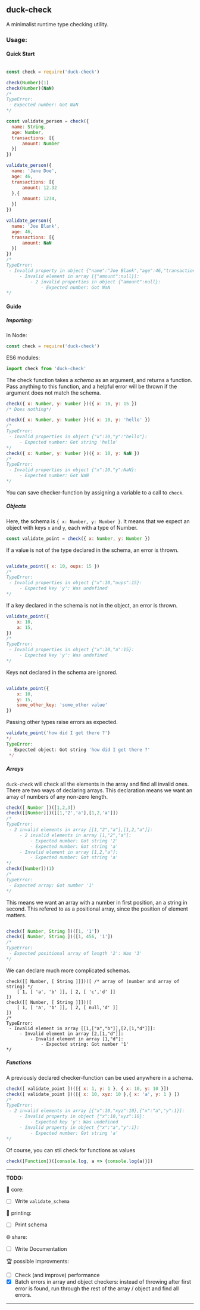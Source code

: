 ## duck-check

A minimalist runtime type checking utility.

### Usage:

#### Quick Start

```js

const check = require('duck-check')

check(Number)(1)
check(Number)(NaN) 
/*
TypeError:
 - Expected number: Got NaN
*/

const validate_person = check({
  name: String, 
  age: Number,
  transactions: [{
      amount: Number
  }]
})

validate_person({
  name: 'Jane Doe', 
  age: 46,
  transactions: [{
      amount: 12.32
  },{
      amount: 1234,
  }]
})

validate_person({
  name: 'Joe Blank', 
  age: 46,
  transactions: [{
      amount: NaN
  }]
})
/*
TypeError:
 - Invalid property in object {"name":"Joe Blank","age":46,"transactions":[{"amount":null}]}:
     - Invalid element in array [{"amount":null}]:
         - 2 invalid properties in object {"amount":null}:
             - Expected number: Got NaN
*/
```

#### Guide
##### Importing:

In Node:
```js
const check = require('duck-check')
```

ES6 modules:

```js
import check from 'duck-check'
```

The check function takes a *schema* as an argument, and returns a function. Pass anything to this function, and a helpful error will be thrown if the argument does not match the schema.  

```js
check({ x: Number, y: Number })({ x: 10, y: 15 })
/* Does nothing*/

check({ x: Number, y: Number })({ x: 10, y: 'hello' }) 
/* 
TypeError:
 - Invalid properties in object {"x":10,"y":"hello"}:
     - Expected number: Got string 'hello'
*/
check({ x: Number, y: Number })({ x: 10, y: NaN })
/* 
TypeError:
 - Invalid properties in object {"x":10,"y":NaN}:
     - Expected number: Got NaN
*/
```

You can save checker-function by assigning a variable to a call to `check`.

##### Objects

Here, the schema is `{ x: Number, y: Number }`. It means that we expect an object with keys `x` and `y`, each with a type of Number. 

```js
const validate_point = check({ x: Number, y: Number })
```

If a value is not of the type declared in the schema, an error is thrown. 

```js

validate_point({ x: 10, oups: 15 }) 
/*
TypeError:
 - Invalid properties in object {"x":10,"oups":15}:
     - Expected key 'y': Was undefined
*/

```

If a key declared in the schema is not in the object, an error is thrown.

```js
validate_point({
    x: 10, 
    a: 15, 
})
/*
TypeError:
 - Invalid properties in object {"x":10,"a":15}:
     - Expected key 'y': Was undefined
*/
```
Keys not declared in the schema are ignored. 

```js

validate_point({
    x: 10, 
    y: 15, 
    some_other_key: 'some_other value'
})

```
Passing other types raise errors as expected.

```js
validate_point('how did I get there ?')
*/
TypeError:
 - Expected object: Got string 'how did I get there ?'
 */
```

##### Arrays

`duck-check` will check all the elements in the array and find all invalid ones.
There are two ways of declaring arrays.
This declaration means we want an array of numbers of any non-zero length.

```js
check([ Number ])([1,2,3])
check([[Number]])([[1,'2','a'],[1,2,'a']]) 
/*
TypeError:
 - 2 invalid elements in array [[1,"2","a"],[1,2,"a"]]:
     - 2 invalid elements in array [1,"2","a"]:
         - Expected number: Got string '2'
         - Expected number: Got string 'a'
     - Invalid element in array [1,2,"a"]:
         - Expected number: Got string 'a'
*/
check([Number])(1)
/*
TypeError:
 - Expected array: Got number '1'
*/
```
 
This means we want an array with a number in first position, an a string in second.
This refered to as a positional array, since the position of element matters.

```js

check([ Number, String ])([1, '1'])
check([ Number, String ])([1, 456, '1']) 
/*
TypeError:
 - Expected positional array of length '2': Was '3'
*/
```

We can declare much more complicated schemas.

```
check([[ Number, [ String ]]])([ /* array of (number and array of string) */
    [ 1, [ 'a', 'b' ]], [ 2, [ 'c','d' ]]
])
check([[ Number, [ String ]]])([
    [ 1, [ 'a', 'b' ]], [ 2, [ null,'d' ]]
]) 
/*
TypeError:
 - Invalid element in array [[1,["a","b"]],[2,[1,"d"]]]:
     - Invalid element in array [2,[1,"d"]]:
         - Invalid element in array [1,"d"]:
             - Expected string: Got number '1'
*/
```
##### Functions

A previously declared checker-function can be used anywhere in a schema.

```js
check([ validate_point ])([{ x: 1, y: 1 }, { x: 10, y: 10 }])
check([ validate_point ])([{ x: 10, xyz: 10 },{ x: 'a', y: 1 } ]) 
/*
TypeError:
 - 2 invalid elements in array [{"x":10,"xyz":10},{"x":"a","y":1}]:
     - Invalid property in object {"x":10,"xyz":10}:
         - Expected key 'y': Was undefined
     - Invalid property in object {"x":"a","y":1}:
         - Expected number: Got string 'a'
*/
```

Of course, you can stil check for functions as values

```js
check([Function])([console.log, a => {console.log(a)}])
```
___

<b>TODO:</b>

🚧 core:
- [ ] Write `validate_schema`


🎨 printing:
- [ ] Print schema 

🌐 share:
- [ ] Write Documentation

🏆 possible improvments: 
- [ ] Check (and improve) performance 
- [x] Batch errors in array and object checkers: instead of throwing after first error is found, run through the rest of the array / object and find all errors.
___
